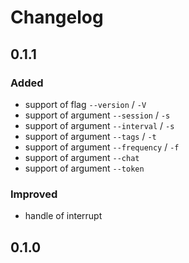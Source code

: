 # Changelog

## 0.1.1

### Added

-   support of flag `--version` / `-V`
-   support of argument `--session` / `-s`
-   support of argument `--interval` / `-s`
-   support of argument `--tags` / `-t`
-   support of argument `--frequency` / `-f`
-   support of argument `--chat`
-   support of argument `--token`

### Improved

-   handle of interrupt

## 0.1.0
